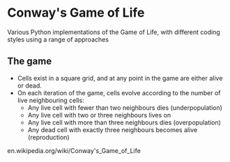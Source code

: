 # Conway's Game of Life

Various Python implementations of the Game of Life, with different coding styles using a range of approaches

## The game

- Cells exist in a square grid, and at any point in the game are either alive or dead.
- On each iteration of the game, cells evolve according to the number of live neighbouring cells:
    - Any live cell with fewer than two neighbours dies (underpopulation)
    - Any live cell with two or three neighbours lives on
    - Any live cell with more than three neighbours dies (overpopulation)
    - Any dead cell with exactly three neighbours becomes alive (reproduction)

en.wikipedia.org/wiki/Conway's_Game_of_Life
